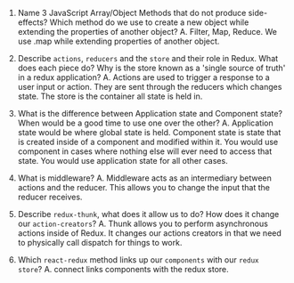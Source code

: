 1.  Name 3 JavaScript Array/Object Methods that do not produce side-effects? Which method do we use to create a new object while extending the properties of another object?
        A. Filter, Map, Reduce. We use .map while extending properties of another object.

1.  Describe `actions`, `reducers` and the `store` and their role in Redux. What does each piece do? Why is the store known as a 'single source of truth' in a redux application?
        A. Actions are used to trigger a response to a user input or action. They are sent through  the reducers which changes state. The store is the container all state is held in.

1.  What is the difference between Application state and Component state? When would be a good time to use one over the other?
        A. Application state would be where global state is held. Component state is state that is created inside of a component and modified within it. You would use component in cases where nothing else will ever need to access that state. You would use application state for all other cases.

1.  What is middleware?
        A. Middleware acts as an intermediary between actions and the reducer. This allows you to change the input that the reducer receives.

1.  Describe `redux-thunk`, what does it allow us to do? How does it change our `action-creators`?
        A. Thunk allows you to perform asynchronous actions inside of Redux. It changes our actions creators in that we need to physically call dispatch for things to work.

1.  Which `react-redux` method links up our `components` with our `redux store`?
        A. connect links components with the redux store.
